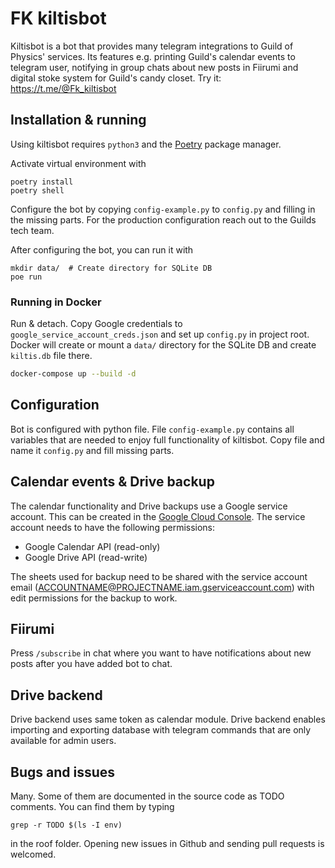 # FK kiltisbot
Kiltisbot is a bot that provides many telegram integrations to Guild of Physics' services. Its features e.g. printing Guild's calendar events to telegram user, notifying in group chats about new posts in Fiirumi and digital stoke system for Guild's candy closet. Try it: https://t.me/@Fk_kiltisbot

## Installation & running
Using kiltisbot requires `python3` and the [Poetry](https://python-poetry.org/) package manager.

Activate virtual environment with
```console
poetry install
poetry shell
```

Configure the bot by copying `config-example.py` to `config.py` and filling in the missing parts. For the production configuration reach out to the Guilds tech team.

After configuring the bot, you can run it with
```console
mkdir data/  # Create directory for SQLite DB
poe run
```

### Running in Docker

Run & detach. Copy Google credentials to `google_service_account_creds.json` and set up `config.py` in project root. Docker will create or mount a `data/` directory for the SQLite DB and create `kiltis.db` file there.
```sh
docker-compose up --build -d
```


## Configuration
Bot is configured with python file. File `config-example.py` contains all variables that are needed to enjoy full functionality of kiltisbot. Copy file and name it `config.py` and fill missing parts.

## Calendar events & Drive backup
The calendar functionality and Drive backups use a Google service account. This can be created in the [Google Cloud Console](https://console.cloud.google.com/iam-admin/serviceaccounts). The service account needs to have the following permissions:
- Google Calendar API (read-only)
- Google Drive API (read-write)

The sheets used for backup need to be shared with the service account email (ACCOUNTNAME@PROJECTNAME.iam.gserviceaccount.com) with edit permissions for the backup to work.

## Fiirumi
Press `/subscribe` in chat where you want to have notifications about new posts after you have added bot to chat.

## Drive backend
Drive backend uses same token as calendar module. Drive backend enables importing and exporting database with telegram commands that are only available for admin users.

## Bugs and issues
Many. Some of them are documented in the source code as TODO comments. You can find them by typing
```console
grep -r TODO $(ls -I env)
```
in the roof folder. Opening new issues in Github and sending pull requests is welcomed.